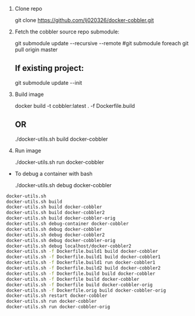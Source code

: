 
1) Clone repo

    git clone https://github.com/lj020326/docker-cobbler.git
    
2) Fetch the cobbler source repo submodule:

    git submodule update --recursive --remote
    #git submodule foreach git pull origin master

    ## If existing project:
    git submodule update --init

3) Build image

    docker build -t cobbler:latest . -f Dockerfile.build
    ## OR 
    ./docker-utils.sh build docker-cobbler

4) Run image

    ./docker-utils.sh run docker-cobbler

- To debug a container with bash

    ./docker-utils.sh debug docker-cobbler

```bash
docker-utils.sh 
docker-utils.sh build
docker-utils.sh build docker-cobbler
docker-utils.sh build docker-cobbler2
docker-utils.sh build docker-cobbler-orig
docker-utils.sh debug-container docker-cobbler
docker-utils.sh debug docker-cobbler
docker-utils.sh debug docker-cobbler2
docker-utils.sh debug docker-cobbler-orig
docker-utils.sh debug localhost/docker-cobbler2
docker-utils.sh -f Dockerfile.build1 build docker-cobbler
docker-utils.sh -f Dockerfile.build1 build docker-cobbler1
docker-utils.sh -f Dockerfile.build1 run docker-cobbler1
docker-utils.sh -f Dockerfile.build2 build docker-cobbler2
docker-utils.sh -f Dockerfile.build build docker-cobbler
docker-utils.sh -f Dockerfile build docker-cobbler
docker-utils.sh -f Dockerfile build docker-cobbler-orig
docker-utils.sh -f Dockerfile.orig build docker-cobbler-orig
docker-utils.sh restart docker-cobbler
docker-utils.sh run docker-cobbler
docker-utils.sh run docker-cobbler-orig

```
